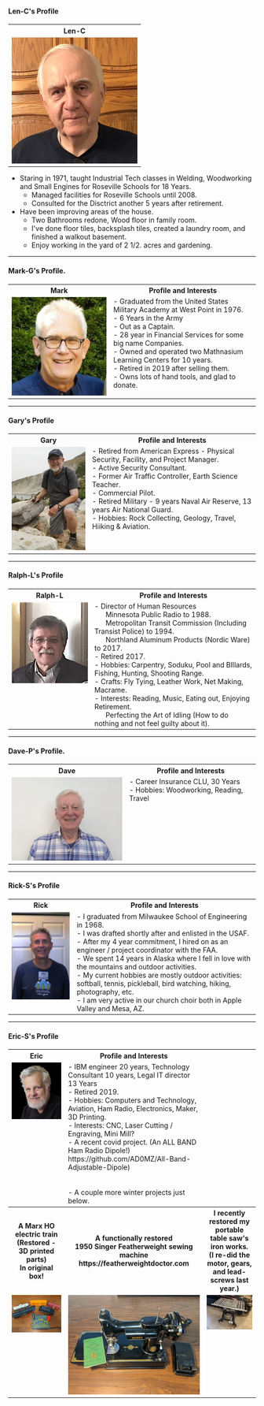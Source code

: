 ####  Len-C's Profile
<table>
  <tr>
    <th>Len-C</td>
  </tr>
  <tr>
      <td valign="top">
      <a href="../CraftsMen/Len-C/Profile.jpg">
      <img src="../CraftsMen/Len-C/Thumbnails/Profile-T.jpg">
      </a>
      </td
  <tr>
 </table>
 
 -  Staring in 1971, taught Industrial Tech classes in Welding, Woodworking and Small Engines for Roseville Schools for 18 Years.
     - Managed facilities for Roseville Schools until 2008.
     - Consulted for the Disctrict another 5 years after retirement.
 -  Have been improving areas of the house.
     - Two Bathrooms redone, Wood floor in family room.
     - I've done floor tiles, backsplash tiles, created a laundry room, and finished a walkout basement.  
     - Enjoy working in the yard of 2 1/2. acres and gardening.  

***

#### Mark-G's Profile.
<table>
  <tr>
    <th>Mark</th>
    <th>Profile and Interests</th>
  </tr>
  
  <tr>
   <td valign="top">
    <img src="../CraftsMen/Mark-G/Mark-Grotte.jpg">
  </td
<tr>     
<td valign="top">
- Graduated from the United States Military Academy at West Point in 1976.</br>
- 6 Years in the Army  </br>
  - Out as a Captain. </br>
- 28 year in Financial Services for some big name Companies. </br>
- Owned and operated two Mathnasium Learning Centers for 10 years. </br>
- Retired in 2019 after selling them. </br>
- Owns lots of hand tools, and glad to donate. </br> 
</td>
</tr>
</table>

*** 

#### Gary's Profile
<table>
  <tr>
    <th>Gary</td>
    <th>Profile and Interests</td>
  </tr>
  <tr>
      <td valign="top">
      <a href="../CraftsMen/Gary-L/Gary.jpg">
      <img src="../CraftsMen/Gary-L/Thumbnails/Gary-T.jpg">
      </a>
      </td
  <tr>
      <td valign="top">
        - Retired from American Express - Physical Security, Facility, and Project Manager.</br>
        - Active Security Consultant.	</br>
	- Former Air Traffic Controller, Earth Science Teacher. </br>
	- Commercial Pilot. </br>
	- Retired Military - 9 years Naval Air Reserve, 13 years Air National Guard.</br>		
        - Hobbies:  Rock Collecting, Geology, Travel, Hiiking & Aviation.</br>
      </td>
  </tr>
 </table>	
 
 ***
 
 ####  Ralph-L's Profile
<table>
  <tr>
    <th>Ralph-L</td>
    <th>Profile and Interests</td>
  </tr>
  <tr>
      <td valign="top">
      <img src="../CraftsMen/Ralph-L/Collateral/Ralph-L-T.png">
      </a>
      </td
  <tr>
      <td valign="top">
        - Director of Human Resources </br>
	  &nbsp;&nbsp;&nbsp;&nbsp;&nbsp Minnesota Public Radio to 1988. </br>
  	  &nbsp;&nbsp;&nbsp;&nbsp;&nbsp Metropolitan Transit Commission (Including Transist Police) to 1994. </br>
	  &nbsp;&nbsp;&nbsp;&nbsp;&nbsp Northland Aluminum Products (Nordic Ware) to 2017. </br>
        - Retired 2017.</br>
        - Hobbies:     Carpentry, Soduku, Pool and BIllards, Fishing, Hunting, Shooting Range.</br>
	- Crafts:      Fly Tying, Leather Work, Net Making, Macrame. </br>
        - Interests:     Reading, Music, Eating out, Enjoying Retirement. </br>
	 &nbsp;&nbsp;&nbsp;&nbsp;&nbsp Perfecting the Art of Idling (How to do nothing and not feel guilty about it).
</table>

***

#### Dave-P's Profile.
<table>
  <tr>
    <th>Dave</td>
    <th>Profile and Interests</td>
  </tr>
  <tr>
      <td valign="top">
      <a href="../CraftsMen/Dave-P/Collateral/Dave-P.jpg">
      <img src="../CraftsMen/Dave-P/Collateral/Dave-P-T.jpg">
      </a>
      </td
  <tr>
      <td valign="top">
        - Career Insurance CLU, 30 Years</br>
        - Hobbies:     Woodworking, Reading, Travel</br>
      </td>
  </tr>
 </table>	
 
 ***
 
  #### Rick-S's Profile
<table>
  <tr>
    <th>Rick</td>
    <th>Profile and Interests</td>
  </tr>
  <tr>
      <td valign="top">
      <a href="../CraftsMen/Rick-S/Rick.JPG">
      <img src="../CraftsMen/Rick-S/Thumbnails/Rick-T.jpg">
      </a>
      </td
  <tr>
      <td valign="top">
	- I graduated from Milwaukee School of Engineering in 1968. </br> 
	- I was drafted shortly after and enlisted in the USAF.  </br>
	- After my 4 year commitment, I hired on as an engineer / project coordinator with the FAA.  </br>  
	- We spent 14 years in Alaska where I fell in love with the mountains and outdoor activities.</br>
	- My current hobbies are mostly outdoor activities: softball, tennis, pickleball, bird watching, hiking, photography, etc.  </br>   
	- I am very active in our church choir both in Apple Valley and Mesa, AZ.  			 
      </td>
  </tr>
 </table>	
 
***

 ####  Eric-S's Profile
<table>
  <tr>
    <th>Eric</td>
    <th>Profile and Interests</td>
  </tr>
  <tr>
      <td valign="top">
      <a href="../CraftsMen/Eric-S/Collateral/Eric-Black-1024-AWP.jpg">
      <img src="../CraftsMen/Eric-S/Collateral/Eric-Black-256-AWP-T.jpg">
      </a>
      </td
  <tr>
      <td valign="top">
        - IBM engineer 20 years, Technology Consultant 10 years, Legal IT director 13 Years</br>
        - Retired 2019.</br>
        - Hobbies:     Computers and Technology, Aviation, Ham Radio, Electronics, Maker, 3D Printing.</br>
        - Interests:  CNC, Laser Cutting / Engraving, Mini Mill?</br>
        - A recent covid project. (An ALL BAND Ham Radio Dipole!) </br>
        https://github.com/AD0MZ/All-Band-Adjustable-Dipole)</br> </br> </br>
        - A couple more winter projects just below.
   <tr>
     <th>A Marx HO electric train (Restored - 3D printed parts)</br>In original box!</td>
     <th>A functionally restored </br>1950 Singer Featherweight sewing machine</br>
     https://featherweightdoctor.com</td>
     <th>I recently restored my portable table saw's iron works. </br> (I re-did the motor, gears, and lead-screws last year.)  
   </tr>
   <tr>
       <td valign="top">
       <a href="../CraftsMen/Eric-S/Collateral/Train.jpg">
       <img src="../CraftsMen/Eric-S/Collateral/Train-T.jpg">
       </a>
       </td>
       <td valign="top">
       <a href="../CraftsMen/Eric-S/Collateral/Singer.jpg">
       <img src="../CraftsMen/Eric-S/Collateral/Singer-T.jpg">
       </a>
       </td>
       <td valign="top">
       <a href="../CraftsMen/Eric-S/Collateral/Table-Saw.jpg">
       <img src="../CraftsMen/Eric-S/Collateral/Table-Saw-T.jpg">
       </a>
       </td>
   </tr>

 
